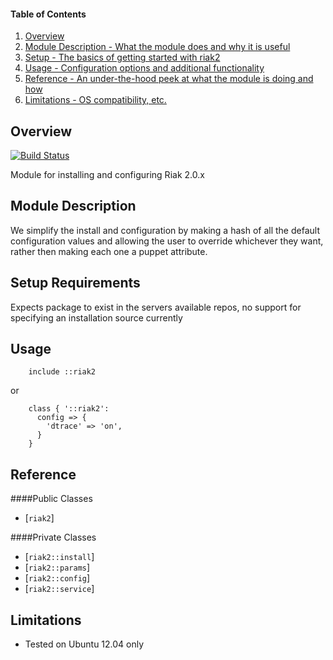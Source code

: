 #### Table of Contents

1. [Overview](#overview)
2. [Module Description - What the module does and why it is useful](#module-description)
3. [Setup - The basics of getting started with riak2](#setup)
4. [Usage - Configuration options and additional functionality](#usage)
5. [Reference - An under-the-hood peek at what the module is doing and how](#reference)
5. [Limitations - OS compatibility, etc.](#limitations)

## Overview

[![Build Status](https://travis-ci.org/chartbeat-labs/puppet-riak2.svg?branch=master)](https://travis-ci.org/chartbeat-labs/puppet-riak2)

Module for installing and configuring Riak 2.0.x

## Module Description

We simplify the install and configuration by making a hash of all the default configuration values and allowing the user to override whichever they want, rather then making each one a puppet attribute.


## Setup Requirements

Expects package to exist in the servers available repos, no support for specifying an installation source currently


## Usage
```puppet
    include ::riak2
```

or

```puppet
    class { '::riak2':
      config => {
        'dtrace' => 'on',
      }
    }
```

## Reference
####Public Classes
 * [`riak2`]

####Private Classes
 * [`riak2::install`]
 * [`riak2::params`]
 * [`riak2::config`]
 * [`riak2::service`]


## Limitations

* Tested on Ubuntu 12.04 only

